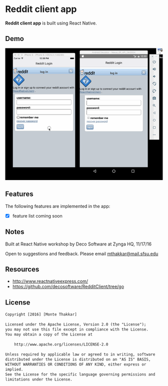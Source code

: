 # Reddit client app

**Reddit client app** is built using React Native.

## Demo

![Reddit client app walkthrough](redditClient.gif)

## Features

The following features are implemented in the app:

- [x] feature list coming soon

## Notes

Built at React Native workshop by Deco Software at Zynga HQ, 11/17/16

Open to suggestions and feedback. Please email mthakkar@mail.sfsu.edu

## Resources

- http://www.reactnativeexpress.com/
- https://github.com/decosoftware/RedditClient/tree/go

## License

    Copyright [2016] [Monte Thakkar]

    Licensed under the Apache License, Version 2.0 (the "License");
    you may not use this file except in compliance with the License.
    You may obtain a copy of the License at

        http://www.apache.org/licenses/LICENSE-2.0

    Unless required by applicable law or agreed to in writing, software
    distributed under the License is distributed on an "AS IS" BASIS,
    WITHOUT WARRANTIES OR CONDITIONS OF ANY KIND, either express or implied.
    See the License for the specific language governing permissions and
    limitations under the License.

